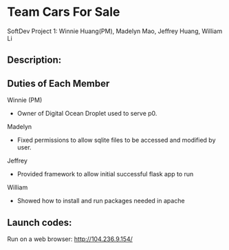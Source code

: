 # Team Cars For Sale
SoftDev Project 1: Winnie Huang(PM), Madelyn Mao, Jeffrey Huang, William Li

## Description:


## Duties of Each Member
Winnie (PM) 
  - Owner of Digital Ocean Droplet used to serve p0. 

Madelyn 
  - Fixed permissions to allow sqlite files to be accessed and modified by user.

Jeffrey  
  - Provided framework to allow initial successful flask app to run

William  
  - Showed how to install and run packages needed in apache

## Launch codes:
Run on a web browser: http://104.236.9.154/
